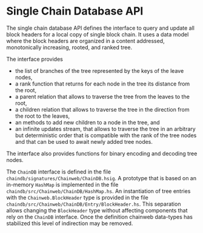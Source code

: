 # Single Chain Database API

The single chain database API defines the interface to query and update all
block headers for a local copy of single block chain. It uses a data model
where the block headers are organized in a content addressed, monotonically
increasing, rooted, and ranked tree.

The interface provides

*   the list of branches of the tree represented by the keys of the leave
    nodes,
*   a rank function that returns for each node in the tree its distance from
    the root,
*   a parent relation that allows to traverse the tree from the leaves to
    the root,
*   a children relation that allows to traverse the tree in the direction
    from the root to the leaves,
*   an methods to add new children to a node in the tree, and
*   an infinite updates stream, that allows to traverse the tree in an arbitrary
    but deterministic order that is compatible with the rank of the tree nodes
    and that can be used to await newly added tree nodes.

The interface also provides functions for binary encoding and decoding tree
nodes.

The `ChainDB` interface is defined in the file
`chaindb/signatures/Chainweb/ChainDB.hsig`. A prototype that is based on an in-memory
`HashMap` is implemented in the file `chaindb/src/Chainweb/ChainDB/HashMap.hs`. An
instantiation of tree entries with the `Chainweb.BlockHeader` type is provided
in the file `chaindb/src/Chainweb/ChainDB/Entry/BlockHeader.hs`. This separation allows
changing the `BlockHeader` type without affecting components that rely on the
`ChainDB` interface. Once the definition chainweb data-types has stabilized this
level of indirection may be removed.

